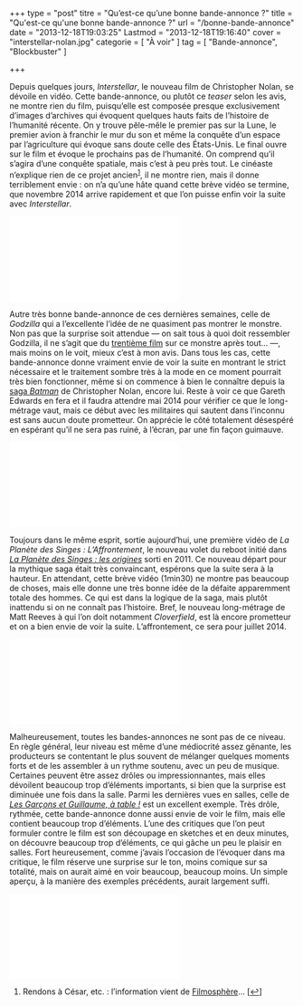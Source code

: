 +++
type = "post"
titre = "Qu&rsquo;est-ce qu&rsquo;une bonne bande-annonce ?"
title = "Qu'est-ce qu'une bonne bande-annonce ?"
url = "/bonne-bande-annonce"
date = "2013-12-18T19:03:25"
Lastmod = "2013-12-18T19:16:40"
cover = "interstellar-nolan.jpg"
categorie = [ "À voir" ]
tag = [ "Bande-annonce", "Blockbuster" ]

+++

<p>Depuis quelques jours, <em>Interstellar</em>, le nouveau film de Christopher Nolan, se dévoile en vidéo. Cette bande-annonce, ou plutôt ce <em>teaser</em> selon les avis, ne montre rien du film, puisqu’elle est composée presque exclusivement d’images d’archives qui évoquent quelques hauts faits de l’histoire de l’humanité récente. On y trouve pêle-mêle le premier pas sur la Lune, le premier avion à franchir le mur du son et même la conquête d’un espace par l’agriculture qui évoque sans doute celle des États-Unis. Le final ouvre sur le film et évoque le prochains pas de l’humanité. On comprend qu’il s’agira d’une conquête spatiale, mais c’est à peu près tout. Le cinéaste n’explique rien de ce projet ancien<sup><a href="#footnote_0_10747" id="identifier_0_10747" class="footnote-link footnote-identifier-link" title="Rendons &agrave; C&eacute;sar, etc. : l&rsquo;information vient de Filmosph&egrave;re&hellip;">1</a></sup>, il ne montre rien, mais il donne terriblement envie : on n’a qu’une hâte quand cette brève vidéo se termine, que novembre 2014 arrive rapidement et que l’on puisse enfin voir la suite avec <em>Interstellar</em>.</p>
<div class="video-container"><iframe class="aligncenter" src="//www.youtube.com/embed/jWyRrUhLEaw" frameborder="0" allowfullscreen></iframe></div>
<p>Autre très bonne bande-annonce de ces dernières semaines, celle de <em>Godzilla</em> qui a l’excellente l’idée de ne quasiment pas montrer le monstre. Non pas que la surprise soit attendue — on sait tous à quoi doit ressembler Godzilla, il ne s’agit que du <a href="http://fr.wikipedia.org/wiki/Godzilla">trentième film</a> sur ce monstre après tout… —, mais moins on le voit, mieux c’est à mon avis. Dans tous les cas, cette bande-annonce donne vraiment envie de voir la suite en montrant le strict nécessaire et le traitement sombre très à la mode en ce moment pourrait très bien fonctionner, même si on commence à bien le connaître depuis la <a href="/saga/batman-christopher-nolan/">saga <em>Batman</em></a> de Christopher Nolan, encore lui. Reste à voir ce que Gareth Edwards en fera et il faudra attendre mai 2014 pour vérifier ce que le long-métrage vaut, mais ce début avec les militaires qui sautent dans l’inconnu est sans aucun doute prometteur. On apprécie le côté totalement désespéré en espérant qu’il ne sera pas ruiné, à l’écran, par une fin façon guimauve.</p>
<div class="video-container"><iframe class="aligncenter" src="//www.youtube.com/embed/kOG3LNZNO48" frameborder="0" allowfullscreen></iframe></div>
<p>Toujours dans le même esprit, sortie aujourd’hui, une première vidéo de <em>La Planète des Singes : L’Affrontement</em>, le nouveau volet du reboot initié dans <a href="/planete-singes-origines-wyatt/" title="La Planète des Singes : les origines, Rupert Wyatt"><em>La Planète des Singes : les origines</em></a> sorti en 2011. Ce nouveau départ pour la mythique saga était très convaincant, espérons que la suite sera à la hauteur. En attendant, cette brève vidéo (1min30) ne montre pas beaucoup de choses, mais elle donne une très bonne idée de la défaite apparemment totale des hommes. Ce qui est dans la logique de la saga, mais plutôt inattendu si on ne connaît pas l’histoire. Bref, le nouveau long-métrage de Matt Reeves à qui l’on doit notamment <em>Cloverfield</em>, est là encore prometteur et on a bien envie de voir la suite. L’affrontement, ce sera pour juillet 2014. </p>
<div class="video-container"><iframe class="aligncenter" src="//www.youtube.com/embed/gxoguU2WdLg" frameborder="0" allowfullscreen></iframe></div>
<p>Malheureusement, toutes les bandes-annonces ne sont pas de ce niveau. En règle général, leur niveau est même d’une médiocrité assez gênante, les producteurs se contentant le plus souvent de mélanger quelques moments forts et de les assembler à un rythme soutenu, avec un peu de musique. Certaines peuvent être assez drôles ou impressionnantes, mais elles dévoilent beaucoup trop d’éléments importants, si bien que la surprise est diminuée une fois dans la salle. Parmi les dernières vues en salles, celle de <a href="/garcons-guillaume-table-gallienne/" title="Les Garçons et Guillaume, à table !, Guillaume Gallienne"><em>Les Garçons et Guillaume, à table !</em></a> est un excellent exemple. Très drôle, rythmée, cette bande-annonce donne aussi envie de voir le film, mais elle contient beaucoup trop d’éléments. L’une des critiques que l’on peut formuler contre le film est son découpage en sketches et en deux minutes, on découvre beaucoup trop d’éléments, ce qui gâche un peu le plaisir en salles. Fort heureusement, comme j’avais l’occasion de l’évoquer dans ma critique, le film réserve une surprise sur le ton, moins comique sur sa totalité, mais on aurait aimé en voir beaucoup, beaucoup moins. Un simple aperçu, à la manière des exemples précédents, aurait largement suffi. </p>
<div class="video-container"><iframe class="aligncenter" src="//www.youtube.com/embed/t6ED2tWZJGc" frameborder="0" allowfullscreen></iframe></div>
<ol class="footnotes"><li id="footnote_0_10747" class="footnote">Rendons à César, etc. : l’information vient de <a href="http://www.filmosphere.com/2013/12/interstellar-le-nouveau-mystere-de-christopher-nolan/">Filmosphère</a>… [<a href="#identifier_0_10747" class="footnote-link footnote-back-link">&#8617;</a>]</li></ol>
